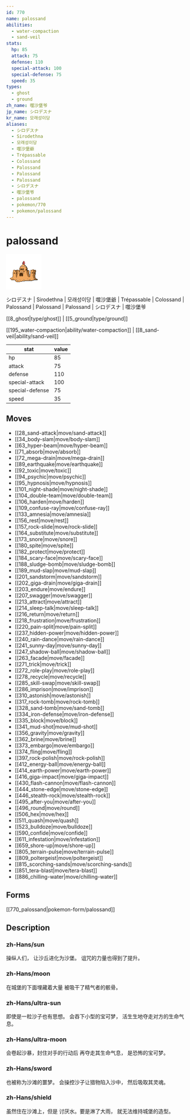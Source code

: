 ```yaml
---
id: 770
name: palossand
abilities:
  - water-compaction
  - sand-veil
stats:
  hp: 85
  attack: 75
  defense: 110
  special-attack: 100
  special-defense: 75
  speed: 35
types:
  - ghost
  - ground
zh_name: 噬沙堡爷
jp_name: シロデスナ
kr_name: 모래성이당
aliases:
  - シロデスナ
  - Sirodethna
  - 모래성이당
  - 噬沙堡爺
  - Trépassable
  - Colossand
  - Palossand
  - Palossand
  - Palossand
  - シロデスナ
  - 噬沙堡爷
  - palossand
  - pokemon/770
  - pokemon/palossand
---
```

# palossand

![](https://raw.githubusercontent.com/PokeAPI/sprites/master/sprites/pokemon/770.png)

シロデスナ | Sirodethna | 모래성이당 | 噬沙堡爺 | Trépassable | Colossand | Palossand | Palossand | Palossand | シロデスナ | 噬沙堡爷

[[8_ghost|type/ghost]] | [[5_ground|type/ground]]

[[195_water-compaction|ability/water-compaction]] | [[8_sand-veil|ability/sand-veil]]

|stat|value|
|---|---|
|hp|85|
|attack|75|
|defense|110|
|special-attack|100|
|special-defense|75|
|speed|35|


## Moves

- [[28_sand-attack|move/sand-attack]]
- [[34_body-slam|move/body-slam]]
- [[63_hyper-beam|move/hyper-beam]]
- [[71_absorb|move/absorb]]
- [[72_mega-drain|move/mega-drain]]
- [[89_earthquake|move/earthquake]]
- [[92_toxic|move/toxic]]
- [[94_psychic|move/psychic]]
- [[95_hypnosis|move/hypnosis]]
- [[101_night-shade|move/night-shade]]
- [[104_double-team|move/double-team]]
- [[106_harden|move/harden]]
- [[109_confuse-ray|move/confuse-ray]]
- [[133_amnesia|move/amnesia]]
- [[156_rest|move/rest]]
- [[157_rock-slide|move/rock-slide]]
- [[164_substitute|move/substitute]]
- [[173_snore|move/snore]]
- [[180_spite|move/spite]]
- [[182_protect|move/protect]]
- [[184_scary-face|move/scary-face]]
- [[188_sludge-bomb|move/sludge-bomb]]
- [[189_mud-slap|move/mud-slap]]
- [[201_sandstorm|move/sandstorm]]
- [[202_giga-drain|move/giga-drain]]
- [[203_endure|move/endure]]
- [[207_swagger|move/swagger]]
- [[213_attract|move/attract]]
- [[214_sleep-talk|move/sleep-talk]]
- [[216_return|move/return]]
- [[218_frustration|move/frustration]]
- [[220_pain-split|move/pain-split]]
- [[237_hidden-power|move/hidden-power]]
- [[240_rain-dance|move/rain-dance]]
- [[241_sunny-day|move/sunny-day]]
- [[247_shadow-ball|move/shadow-ball]]
- [[263_facade|move/facade]]
- [[271_trick|move/trick]]
- [[272_role-play|move/role-play]]
- [[278_recycle|move/recycle]]
- [[285_skill-swap|move/skill-swap]]
- [[286_imprison|move/imprison]]
- [[310_astonish|move/astonish]]
- [[317_rock-tomb|move/rock-tomb]]
- [[328_sand-tomb|move/sand-tomb]]
- [[334_iron-defense|move/iron-defense]]
- [[335_block|move/block]]
- [[341_mud-shot|move/mud-shot]]
- [[356_gravity|move/gravity]]
- [[362_brine|move/brine]]
- [[373_embargo|move/embargo]]
- [[374_fling|move/fling]]
- [[397_rock-polish|move/rock-polish]]
- [[412_energy-ball|move/energy-ball]]
- [[414_earth-power|move/earth-power]]
- [[416_giga-impact|move/giga-impact]]
- [[430_flash-cannon|move/flash-cannon]]
- [[444_stone-edge|move/stone-edge]]
- [[446_stealth-rock|move/stealth-rock]]
- [[495_after-you|move/after-you]]
- [[496_round|move/round]]
- [[506_hex|move/hex]]
- [[511_quash|move/quash]]
- [[523_bulldoze|move/bulldoze]]
- [[590_confide|move/confide]]
- [[611_infestation|move/infestation]]
- [[659_shore-up|move/shore-up]]
- [[805_terrain-pulse|move/terrain-pulse]]
- [[809_poltergeist|move/poltergeist]]
- [[815_scorching-sands|move/scorching-sands]]
- [[851_tera-blast|move/tera-blast]]
- [[886_chilling-water|move/chilling-water]]

## Forms



[[770_palossand|pokemon-form/palossand]]

## Description

### zh-Hans/sun

操纵人们，
让沙丘进化为沙堡。
诅咒的力量也得到了提升。

### zh-Hans/moon

在城堡的下面埋藏着大量
被吸干了精气者的骸骨。

### zh-Hans/ultra-sun

即使是一粒沙子也有思想。
会吞下小型的宝可梦，
活生生地夺走对方的生命气息。

### zh-Hans/ultra-moon

会卷起沙暴，封住对手的行动后
再夺走其生命气息，
是恐怖的宝可梦。

### zh-Hans/sword

也被称为沙滩的噩梦。
会操控沙子让猎物陷入沙中，
然后吸取其灵魂。

### zh-Hans/shield

虽然住在沙滩上，但是
讨厌水。要是淋了大雨，
就无法维持城堡的造型。

